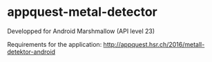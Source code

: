 # appquest-metal-detector

Developped for Android Marshmallow (API level 23)

Requirements for the application:
http://appquest.hsr.ch/2016/metall-detektor-android
